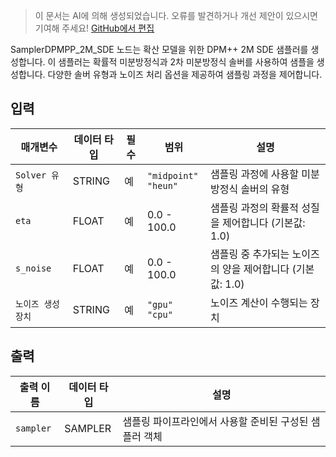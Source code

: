 > 이 문서는 AI에 의해 생성되었습니다. 오류를 발견하거나 개선 제안이 있으시면 기여해 주세요! [GitHub에서 편집](https://github.com/Comfy-Org/embedded-docs/blob/main/comfyui_embedded_docs/docs/SamplerDPMPP_2M_SDE/ko.md)

SamplerDPMPP_2M_SDE 노드는 확산 모델을 위한 DPM++ 2M SDE 샘플러를 생성합니다. 이 샘플러는 확률적 미분방정식과 2차 미분방정식 솔버를 사용하여 샘플을 생성합니다. 다양한 솔버 유형과 노이즈 처리 옵션을 제공하여 샘플링 과정을 제어합니다.

## 입력

| 매개변수 | 데이터 타입 | 필수 | 범위 | 설명 |
|----------|-------------|--------|-------|-------------|
| `Solver 유형` | STRING | 예 | `"midpoint"`<br>`"heun"` | 샘플링 과정에 사용할 미분방정식 솔버의 유형 |
| `eta` | FLOAT | 예 | 0.0 - 100.0 | 샘플링 과정의 확률적 성질을 제어합니다 (기본값: 1.0) |
| `s_noise` | FLOAT | 예 | 0.0 - 100.0 | 샘플링 중 추가되는 노이즈의 양을 제어합니다 (기본값: 1.0) |
| `노이즈 생성 장치` | STRING | 예 | `"gpu"`<br>`"cpu"` | 노이즈 계산이 수행되는 장치 |

## 출력

| 출력 이름 | 데이터 타입 | 설명 |
|-----------|-------------|-------------|
| `sampler` | SAMPLER | 샘플링 파이프라인에서 사용할 준비된 구성된 샘플러 객체 |
